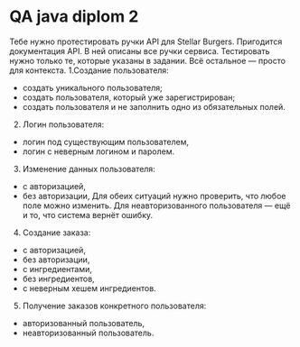 # QA java diplom 2
Тебе нужно протестировать ручки API для Stellar Burgers.
Пригодится документация API. В ней описаны все ручки сервиса. Тестировать нужно только те, которые указаны в задании. Всё остальное — просто для контекста.
1.Создание пользователя:
* создать уникального пользователя;
* создать пользователя, который уже зарегистрирован;
* создать пользователя и не заполнить одно из обязательных полей.
2. Логин пользователя:
* логин под существующим пользователем,
* логин с неверным логином и паролем.
3. Изменение данных пользователя:
* с авторизацией,
* без авторизации,
 Для обеих ситуаций нужно проверить, что любое поле можно изменить. Для неавторизованного пользователя — ещё и то, что система вернёт ошибку.
4. Создание заказа:
 * с авторизацией,
 * без авторизации,
 * с ингредиентами,
 * без ингредиентов,
 * с неверным хешем ингредиентов.
5. Получение заказов конкретного пользователя:
 * авторизованный пользователь,
 * неавторизованный пользователь.
